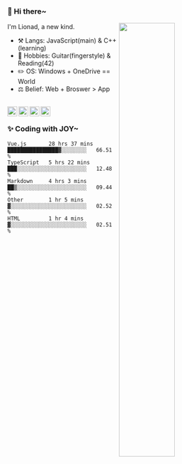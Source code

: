 ### 👋 Hi there~

[<img align="right" width="50%" src="https://github-readme-stats.vercel.app/api?username=Lionad-Morotar&show_icons=true">](https://metrics.lecoq.io/Lionad-Morotar?template=classic)

I'm Lionad, a new kind.

- ⚒️ Langs: JavaScript(main) & C++(learning)
- 🎨 Hobbies: Guitar(fingerstyle) & Reading(42)
- ✏️ OS: Windows + OneDrive == World
- ⚖️ Belief: Web + Broswer > App

<br />

<a href="https://www.lionad.art">
  <img align="left" alt="lionad-art" width="22px" src="https://cdn.jsdelivr.net/npm/simple-icons@3.1.0/icons/wordpress.svg" />
</a>
<a href="#1806234223">
  <img align="left" alt="1806234223" width="22px" src="https://cdn.jsdelivr.net/npm/simple-icons@3.1.0/icons/tencentqq.svg" />
</a>
<a href="https://www.zhihu.com/people/Lionad">
  <img align="left" alt="132yse" width="22px" src="https://cdn.jsdelivr.net/npm/simple-icons@3.1.0/icons/zhihu.svg" />
</a>
<a href="https://github.com/Lionad-Morotar">
  <img align="left" alt="yisar" width="22px" src="https://cdn.jsdelivr.net/npm/simple-icons@3.1.0/icons/github.svg" />
</a>

<br />

### ✨ Coding with JOY~

<!--START_SECTION:waka-->

```text
Vue.js       28 hrs 37 mins  ████████████████▓░░░░░░░░   66.51 %
TypeScript   5 hrs 22 mins   ███░░░░░░░░░░░░░░░░░░░░░░   12.48 %
Markdown     4 hrs 3 mins    ██▒░░░░░░░░░░░░░░░░░░░░░░   09.44 %
Other        1 hr 5 mins     ▓░░░░░░░░░░░░░░░░░░░░░░░░   02.52 %
HTML         1 hr 4 mins     ▓░░░░░░░░░░░░░░░░░░░░░░░░   02.51 %
```

<!--END_SECTION:waka-->
